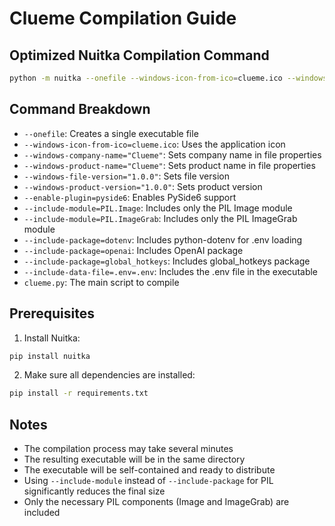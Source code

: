 # Clueme Compilation Guide

## Optimized Nuitka Compilation Command

```bash
python -m nuitka --onefile --windows-icon-from-ico=clueme.ico --windows-company-name="Clueme" --windows-product-name="Clueme" --windows-file-version="1.0.0" --windows-product-version="1.0.0" --enable-plugin=pyside6 --include-module=PIL.Image --include-module=PIL.ImageGrab --include-package=dotenv --include-package=openai --include-package=global_hotkeys --include-data-file=.env=.env clueme.py
```

## Command Breakdown

- `--onefile`: Creates a single executable file
- `--windows-icon-from-ico=clueme.ico`: Uses the application icon
- `--windows-company-name="Clueme"`: Sets company name in file properties
- `--windows-product-name="Clueme"`: Sets product name in file properties
- `--windows-file-version="1.0.0"`: Sets file version
- `--windows-product-version="1.0.0"`: Sets product version
- `--enable-plugin=pyside6`: Enables PySide6 support
- `--include-module=PIL.Image`: Includes only the PIL Image module
- `--include-module=PIL.ImageGrab`: Includes only the PIL ImageGrab module
- `--include-package=dotenv`: Includes python-dotenv for .env loading
- `--include-package=openai`: Includes OpenAI package
- `--include-package=global_hotkeys`: Includes global_hotkeys package
- `--include-data-file=.env=.env`: Includes the .env file in the executable
- `clueme.py`: The main script to compile

## Prerequisites

1. Install Nuitka:
```bash
pip install nuitka
```

2. Make sure all dependencies are installed:
```bash
pip install -r requirements.txt
```

## Notes

- The compilation process may take several minutes
- The resulting executable will be in the same directory
- The executable will be self-contained and ready to distribute
- Using `--include-module` instead of `--include-package` for PIL significantly reduces the final size
- Only the necessary PIL components (Image and ImageGrab) are included 